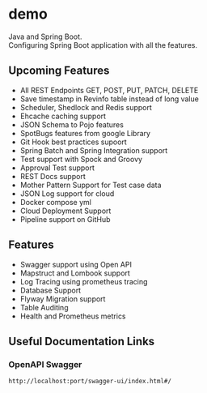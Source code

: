 # demo

Java and Spring Boot.  
Configuring Spring Boot application with all the features.

## Upcoming Features
- All REST Endpoints GET, POST, PUT, PATCH, DELETE
- Save timestamp in Revinfo table instead of long value
- Scheduler, Shedlock and Redis support
- Ehcache caching support
- JSON Schema to Pojo features
- SpotBugs features from google Library
- Git Hook best practices supoort
- Spring Batch and Spring Integration support
- Test support with Spock and Groovy
- Approval Test support
- REST Docs support
- Mother Pattern Support for Test case data
- JSON Log support for cloud
- Docker compose yml
- Cloud Deployment Support
- Pipeline support on GitHub

## Features
- Swagger support using Open API
- Mapstruct and Lombook support
- Log Tracing using prometheus tracing
- Database Support
- Flyway Migration support
- Table Auditing
- Health and Prometheus metrics


## Useful Documentation Links
### OpenAPI Swagger
```
http://localhost:port/swagger-ui/index.html#/
```